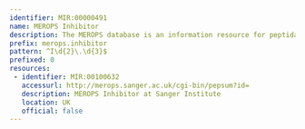 ```yaml
---
identifier: MIR:00000491
name: MEROPS Inhibitor
description: The MEROPS database is an information resource for peptidases (also termed proteases, proteinases and proteolytic enzymes) and the proteins that inhibit them. This collections references inhibitors.
prefix: merops.inhibitor
pattern: ^I\d{2}\.\d{3}$
prefixed: 0
resources:
 - identifier: MIR:00100632
   accessurl: http://merops.sanger.ac.uk/cgi-bin/pepsum?id=
   description: MEROPS Inhibitor at Sanger Institute
   location: UK
   official: false
---
```

